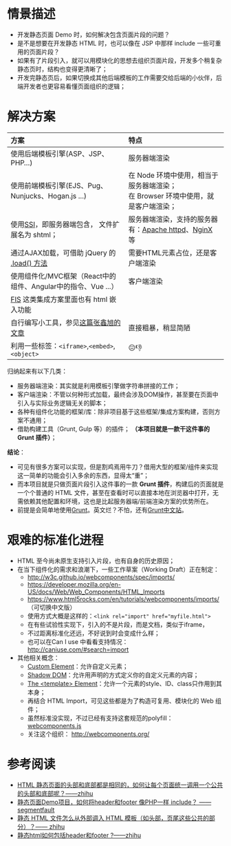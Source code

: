 # 情景描述

 - 开发静态页面 Demo 时，如何解决包含页面片段的问题？
 - 是不是想要在开发静态 HTML 时，也可以像在 JSP 中那样 include 一些可重用的页面片段？
 - 如果有了片段引入，就可以用模块化的思想去组织页面片段，开发多个稍复杂静态页时，结构也变得更清晰了；
 - 开发完静态页后，如果切换成其他后端模板的工作需要交给后端的小伙伴，后端开发者也更容易看懂页面组织的逻辑；


# 解决方案
 
| 方案 | 特点 |
|:-----|:-----|
|使用后端模板引擎(ASP、JSP、PHP…)|服务器端渲染|
|使用前端模板引擎(EJS、Pug、Nunjucks、Hogan.js ...)|在 Node 环境中使用，相当于服务器端渲染；<br>在 Browser 环境中使用，就是客户端渲染；|
|使用[SSI](https://en.wikipedia.org/wiki/Server_Side_Includes)，即服务器端包含， 文件扩展名为 shtml；|服务器端渲染，支持的服务器有：[Apache httpd](http://httpd.apache.org/)、[NginX](http://nginx.org/) 等|
|通过AJAX加载，可借助 jQuery 的 [.load() 方法](http://www.jquery123.com/load/)|需要HTML元素占位，还是客户端渲染|
|使用组件化/MVC框架（React中的组件、Angular中的指令、Vue ...）|客户端渲染|
|[FIS](http://fis.baidu.com/) 这类集成方案里面也有 html 嵌入功能 ||
|自行编写小工具，参见[这篇张鑫旭的文章](http://www.zhangxinxu.com/wordpress/2016/06/csser-how-to-use-nodejs/)|直接粗暴，稍显简陋|
|利用一些标签：```<iframe>```,```<embed>```,```<object>```|:neutral_face::thumbsdown:|

归纳起来有以下几类：

 - 服务器端渲染：其实就是利用模板引擎做字符串拼接的工作；
 - 客户端渲染：不管以何种形式加载，最终会涉及DOM操作，甚至要在页面中引入与实际业务逻辑无关的脚本；
 - 各种有组件化功能的框架/库：除非项目基于这些框架/集成方案构建，否则方案不通用；
 - 借助构建工具（Grunt, Gulp 等）的插件； **（本项目就是一款干这件事的 Grunt 插件）**；

**结论**：
 - 可见有很多方案可以实现，但是割鸡焉用牛刀？借用大型的框架/组件来实现这一简单的功能会引入多余的东西，显得太“重”；
 - 而本项目就是只做页面片段引入这件事的一款 **Grunt 插件**，构建后的页面就是一个个普通的 HTML 文件，甚至在查看时可以直接本地在浏览器中打开，无需依赖其他配置和环境，这也是比起服务器端/前端渲染方案的优势所在。
 - 前提是会简单地使用[Grunt](http://gruntjs.com/)。英文烂？不怕，还有[Grunt中文站](http://www.gruntjs.net/)。

# 艰难的标准化进程

 - HTML 至今尚未原生支持引入片段，也有自身的历史原因；
 - 在当下组件化的需求和浪潮下，一些工作草案（Working Draft）正在制定：
   - http://w3c.github.io/webcomponents/spec/imports/
   - https://developer.mozilla.org/en-US/docs/Web/Web_Components/HTML_Imports
   - https://www.html5rocks.com/en/tutorials/webcomponents/imports/ （可切换中文版）
   - 使用方式大概是这样的：```<link rel="import" href="myfile.html">```
   - 在有些试验性实现下，引入的不是片段，而是文档，类似于iframe，
   - 不过距离标准化还远，不好说到时会变成什么样；
   - 也可以在Can I use 中看看支持情况：http://caniuse.com/#search=import
 - 其他相关概念：
   - [Custom Element](https://w3c.github.io/webcomponents/spec/custom/)：允许自定义元素；
   - [Shadow DOM](http://webcomponents.org/articles/introduction-to-shadow-dom/)：允许用声明的方式定义你的自定义元素的内容；
   - [The \<template\> Element](http://webcomponents.org/articles/introduction-to-template-element/)：允许一个元素的style、ID、class只作用到其本身；
   - 再结合 HTML Import，可见这些都是为了构造可复用、模块化的 Web 组件；
   - 虽然标准没实现，不过已经有支持这套规范的polyfill： [webcomponents.js](https://github.com/webcomponents/webcomponentsjs)
   - 关注这个组织： http://webcomponents.org/


# 参考阅读

 - [HTML 静态页面的头部和底部都是相同的，如何让每个页面统一调用一个公共的头部和底部呢？——zhihu](https://www.zhihu.com/question/45549507)
 - [静态页面Demo项目，如何将header和footer 像PHP一样 include？ —— segmentfault](https://segmentfault.com/q/1010000002954318)
 - [静态 HTML 文件怎么从外部调入 HTML 模板（如头部，页尾这些公共的部分）？—— zhihu](https://www.zhihu.com/question/20349909)
 - [静态html如何包括header和footer ?——zhihu](https://www.zhihu.com/question/41740513)